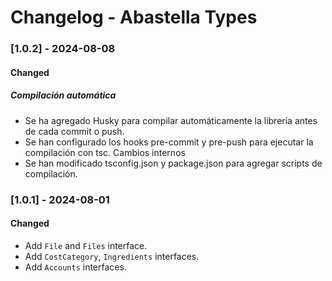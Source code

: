 # Changelog - Abastella Types

### [1.0.2] - 2024-08-08
#### Changed
##### Compilación automática
- Se ha agregado Husky para compilar automáticamente la librería antes de cada commit o push.
- Se han configurado los hooks pre-commit y pre-push para ejecutar la compilación con tsc.
Cambios internos
- Se han modificado tsconfig.json y package.json para agregar scripts de compilación.

### [1.0.1] - 2024-08-01
#### Changed
- Add `File` and `Files` interface. 
- Add `CostCategory`, `Ingredients` interfaces.
- Add `Accounts` interfaces.